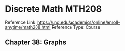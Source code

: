 # Discrete Math MTH208

Reference Link:  https://und.edu/academics/online/enroll-anytime/math208.html
Reference Type:  Course

## Chapter 38: Graphs


